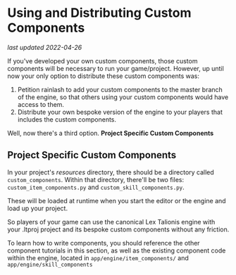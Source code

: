 # Using and Distributing Custom Components

_last updated 2022-04-26_

If you've developed your own custom components, those custom components will be necessary to run your game/project. However, up until now your only option to distribute these custom components was:

1. Petition rainlash to add your custom components to the master branch of the engine, so that others using your custom components would have access to them.
2. Distribute your own bespoke version of the engine to your players that includes the custom components.

Well, now there's a third option. **Project Specific Custom Components**

## Project Specific Custom Components

In your project's *resources* directory, there should be a directory called `custom_components`. Within that directory, there'll be two files: `custom_item_components.py` and `custom_skill_components.py`.

These will be loaded at runtime when you start the editor or the engine and load up your project.

So players of your game can use the canonical Lex Talionis engine with your .ltproj project and its bespoke custom components without any friction.

To learn how to write components, you should reference the other component tutorials in this section, as well as the existing component code within the engine, located in `app/engine/item_components/` and `app/engine/skill_components`